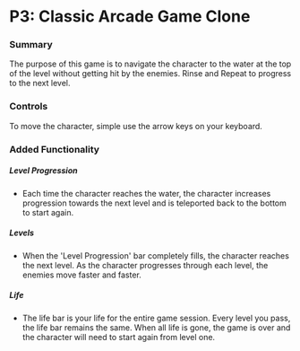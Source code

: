 # P3:  Classic Arcade Game Clone

### Summary

The purpose of this game is to navigate the character to the water at the top of the level without getting hit by the enemies. Rinse and Repeat to progress to the next level.


### Controls
To move the character, simple use the arrow keys on your keyboard.


### Added Functionality

##### Level Progression
* Each time the character reaches the water, the character increases progression towards the next level and is teleported back to the bottom to start again.

##### Levels
* When the 'Level Progression' bar completely fills, the character reaches the next level. As the character progresses through each level, the enemies move faster and faster.

##### Life
* The life bar is your life for the entire game session. Every level you pass, the life bar remains the same. When all life is gone, the game is over and the character will need to start again from level one.
